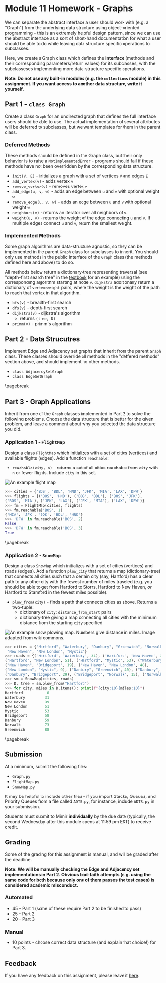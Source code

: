 [//]: # ($ pandoc hw11.md -V urlcolor=blue -V geometry:margin=1in --highlight-style=Tango -o hw11.pdf)

# Module 11 Homework - Graphs

We can separate the abstract interface a user should work with (e.g. a "Graph") from the underlying data structure using object-oriented programming - this is an extremely helpful design pattern, since we can use the abstract interface as a sort of short-hand documentation for what a user should be able to do while leaving data structure specific operations to subclasses.

Here, we create a Graph class which defines the **interface** (methods and their corresponding parameters/return values) for its subclasses, with the subclasseses implementing more data-structure specific operations.

**Note: Do not use any built-in modules (e.g. the `collections` module) in this assignment. If you want access to another data structure, write it yourself.**

## Part 1 - `class Graph`

Create a class `Graph` for an undirected graph that defines the full interface users should be able to use. The actual implementation of several attributes will be deferred to subclasses, but we want templates for them in the parent class.

### Deferred Methods

These methods should be defined in the Graph class, but their only behavior is to raise a `NotImplementedError` - programs should fail if these methods have not been overridden by the corresponding data structure.

* `init(V, E)` - initializes a graph with a set of vertices `V` and edges `E`
* `add_vertex(v)` - adds vertex `v`
* `remove_vertex(v)` - removes vertex `v`
* `add_edge(u, v, w)` - adds an edge between `u` and `v` with optional weight `w`
* `remove_edge(u, v, w)` - adds an edge between `u` and `v` with optional weight `w`
* `neighbors(v)` - returns an iterator over all neighbors of `v`. 
* `weight(u, v)` - returns the weight of the edge connecting `u` and `v`. If multiple edges connect `u` and `v`, return the smallest weight.

### Implemented Methods

Some graph algorithms are data-structure agnostic, so they can be implemented in the parent `Graph` class for subclasses to inherit. You should only use methods in the public interface of the `Graph` class (the methods defined here and above) to do so.

All methods below return a dictionary-tree representing traversal (see "depth-first search tree" in the [textbook](https://donsheehy.github.io/datastructures/fullbook.pdf) for an example) using the corresponding algorithm starting at node `v`. `dijkstra` additionally return a dictionary of `vertex`:`weight` pairs, where the weight is the weight of the path to reach that vertex in that algorithm.

* `bfs(v)` - breadth-first search
* `dfs(v)` - depth-first search
* `dijkstra(v)` - dijkstra's algorithm
   * returns `(tree, D)`
* `primm(v)` - primm's algorithm

## Part 2 - Data Strucutres

Implement Edge and Adjacency set graphs that inherit from the parent `Graph` class. These classes should override all methods in the "deffered methods" section above, and should implement no other methods.

* `class AdjacencySetGraph`
* `class EdgeSetGraph`

\pagebreak

## Part 3 - Graph Applications

Inherit from one of the `Graph` classes implemented in Part 2 to solve the following problems. Choose the data structure that is better for the given problem, and leave a comment about why you selected the data structure you did.

### Application 1 - `FlightMap`

Design a class `FlightMap` which initializes with a set of cities (vertices) and available flights (edges). Add a function `reachable`:

* `reachable(city, n)` - returns a set of all cities reachable from `city` with `n` or fewer flights. Include `city` in this set.

![An example flight map](./images/FlightMap.png)

```python
>>> cities = {'BOS', 'BDL', 'HND', 'JFK', 'MIA', 'LAX', 'DFW'}
>>> flights = {('BOS', 'HND'), ('BOS', 'BDL'), ('BOS', 'JFK'),
('BOS', 'MIA'), ('JFK', 'LAX'), ('JFK', 'MIA'), ('LAX', 'DFW')}
>>> fm = FlightMap(cities, flights)
>>> fm.reachable('BOS', 1)
{'MIA', 'JFK', 'BOS', 'BDL', 'HND'}
>>> 'DFW' in fm.reachable('BOS', 2)
False
>>> 'DFW' in fm.reachable('BOS', 3)
True
```

\pagebreak

### Application 2 - `SnowMap`

Design a class `SnowMap` which initializes with a set of cities (vertices) and roads (edges). Add a function `plow_city` that returns a map (dictionary-tree) that connects all cities such that a certain city (say, Hartford) has a clear path to any other city with the fewest number of miles traveled (e.g. you should be able to get from Hartford to Storrs, Hartford to New Haven, *or* Hartford to Stamford in the fewest miles possible).

* `plow_from(city)` - finds a path that connects cities as above. Returns a two-tuple:
   * dictionary of `city`: `distance_from_start` pairs
   * dictionary-tree giving a map connecting all cities with the minimum distance from the starting `city` specified

![An example snow plowing map. Numbers give distance in miles. Image adapted from [wiki commons](https://commons.wikimedia.org/wiki/File:Map_of_Connecticut_Regions.png).](./images/CTMap.png)

```python
>>> cities = {"Hartford", "Waterbury", "Danbury", "Greenwich", "Norwalk", "Bridgeport",
 "New Haven", "New London", "Mystic"}
>>> roads = {("Hartford", "Waterbury", 31), ("Hartford", "New Haven", 39),
("Hartford", "New London", 51), ("Hartford", "Mystic", 53), ("Waterbury", "Danbury", 28),
("New Haven", "Bridgeport", 19), ("New Haven", "New London", 48),
("New London", "Mystic", 9), ("Danbury", "Greenwich", 40), ("Danbury", "Norwalk", 22),
("Danbury", "Bridgeport", 29), ("Bridgeport", "Norwalk", 15), ("Norwalk", "Greenwich", 15)}
>>> sm = SnowMap(cities, roads)
>>> D, tree = sm.plow_from("Hartford")
>>> for city, miles in D.items(): print(f"{city:10}{miles:10}")
Hartford           0
Waterbury         31
New Haven         39
New London        51
Mystic            53
Bridgeport        58
Danbury           59
Norwalk           73
Greenwich         88
```

\pagebreak

## Submission

At a minimum, submit the following files:

* `Graph.py`
* `FlightMap.py`
* `SnowMap.py`

It may be helpful to include other files - if you import Stacks, Queues, and Priority Queues from a file called `ADTS.py`, for instance, include `ADTS.py` in your submission.

Students must submit to Mimir **individually** by the due date (typically, the second Wednesday after this module opens at 11:59 pm EST) to receive credit.

## Grading

Some of the grading for this assignment is manual, and will be graded after the deadline.

**Note: We will be manually checking the Edge and Adjacency set implementations in Part 2. Obvious bad-faith attempts (e.g. using the same code for both because only one of them passes the test cases) is considered academic misconduct.**

### Automated

* 45 - Part 1 (some of these require Part 2 to be finished to pass)
* 25 - Part 2
* 20 - Part 3

### Manual

* 10 points - choose correct data structure (and explain that choice!) for Part 3.

## Feedback

If you have any feedback on this assignment, please leave it [here](https://s.uconn.edu/cse2050_feedback).